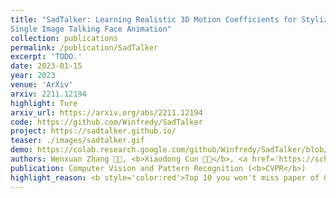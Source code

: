```yaml
---
title: "SadTalker: Learning Realistic 3D Motion Coefficients for Stylized Audio-Driven
Single Image Talking Face Animation"
collection: publications
permalink: /publication/SadTalker
excerpt: 'TODO.'
date: 2023-01-15
year: 2023
venue: 'ArXiv'
arxiv: 2211.12194
highlight: Ture
arxiv_url: https://arxiv.org/abs/2211.12194
code: https://github.com/Winfredy/SadTalker
project: https://sadtalker.github.io/
teaser: ./images/sadtalker.gif
demo: https://colab.research.google.com/github/Winfredy/SadTalker/blob/main/quick_demo.ipynb
authors: Wenxuan Zhang 🧑‍💻, <b>Xiaodong Cun 🧑‍💻</b>, <a href='https://scholar.google.com.tw/citations?user=h-3xd3EAAAAJ&hl=zh-TW'>Xuan Wang</a>, <a href='https://yzhang2016.github.io/yongnorriszhang.github.io/'>Yong Zhang</a>,  <a href="https://xishen0220.github.io/">Xi Shen</a>, Yu Guo, Ying Shan, Fei Wang
publication: Computer Vision and Pattern Recognition (<b>CVPR</b>)
highlight_reason: <b style='color:red'>Top 10 you won't miss paper of CVPR 2023 (<a href='https://medium.com/voxel51/cvpr-2023-survival-guide-504e965e1f8b'>voxel51.com</a>).</b> <br> <b style='color:red'> Top 10 Most Github Star CVPR paper (<a href='https://github.com/search?q=CVPR&type=repositories&s=stars&o=desc'>github.com</a>).</b>
---
```


<!-- This paper is about the number 3. The number 4 is left for future work. -->

<!-- [Download paper here](http://academicpages.github.io/files/paper3.pdf) -->
